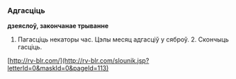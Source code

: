 ### Адгасціць
**дзеяслоў, закончанае трыванне**

1. Пагасціць некаторы час. Цэлы месяц адгасціў у сяброў. 2. Скончыць гасціць.

<a rel="author">[http://rv-blr.com/](http://rv-blr.com/slounik.jsp?letterId=0&maskId=0&pageId=113)</a>
